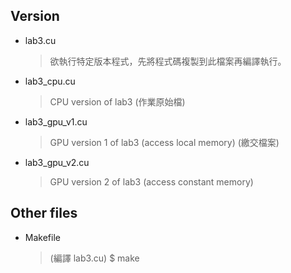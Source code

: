## Version
- lab3.cu
    > 欲執行特定版本程式，先將程式碼複製到此檔案再編譯執行。
- lab3_cpu.cu
    > CPU version of lab3 (作業原始檔)
- lab3_gpu_v1.cu
    > GPU version 1 of lab3 (access local memory) (繳交檔案)
- lab3_gpu_v2.cu
    > GPU version 2 of lab3 (access constant memory) 
## Other files
- Makefile
    > (編譯 lab3.cu) $ make